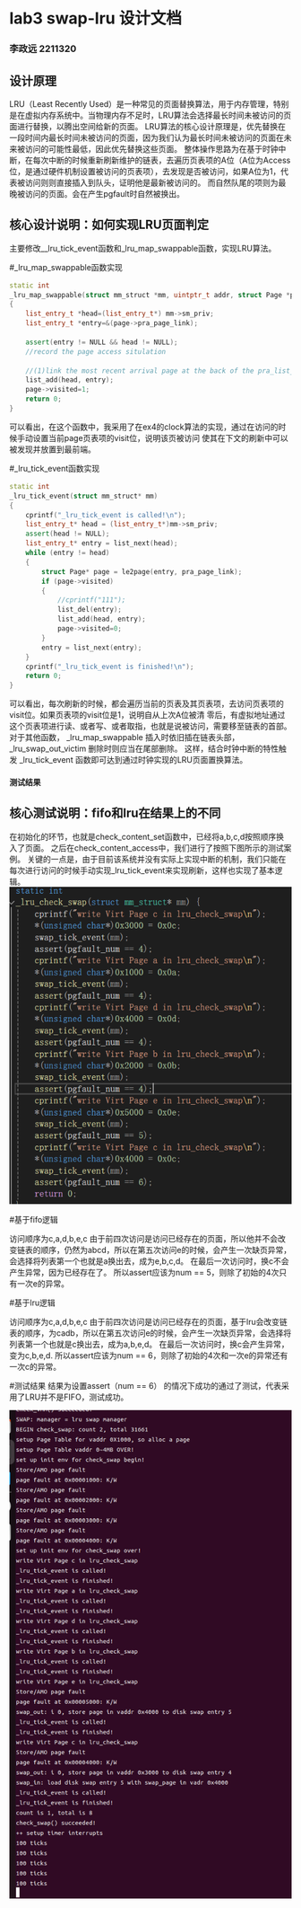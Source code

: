 # lab3 swap-lru 设计文档

### 李政远 2211320
## 设计原理

LRU（Least Recently Used）是一种常见的页面替换算法，用于内存管理，特别是在虚拟内存系统中。当物理内存不足时，LRU算法会选择最长时间未被访问的页面进行替换，以腾出空间给新的页面。
LRU算法的核心设计原理是，优先替换在一段时间内最长时间未被访问的页面，因为我们认为最长时间未被访问的页面在未来被访问的可能性最低，因此优先替换这些页面。
整体操作思路为在基于时钟中断，在每次中断的时候重新刷新维护的链表，去遍历页表项的A位（A位为Access位，是通过硬件机制设置被访问的页表项），去发现是否被访问，如果A位为1，代表被访问则则直接插入到队头，证明他是最新被访问的。
而自然队尾的项则为最晚被访问的页面。会在产生pgfault时自然被换出。

## 核心设计说明：如何实现LRU页面判定

主要修改__lru_tick_event函数和_lru_map_swappable函数，实现LRU算法。

#_lru_map_swappable函数实现
```cpp {.line-numbers}
static int
_lru_map_swappable(struct mm_struct *mm, uintptr_t addr, struct Page *page, int swap_in)
{
    list_entry_t *head=(list_entry_t*) mm->sm_priv;
    list_entry_t *entry=&(page->pra_page_link);
 
    assert(entry != NULL && head != NULL);
    //record the page access situlation

    //(1)link the most recent arrival page at the back of the pra_list_head qeueue.
    list_add(head, entry);
    page->visited=1;
    return 0;
}
```
可以看出，在这个函数中，我采用了在ex4的clock算法的实现，通过在访问的时候手动设置当前page页表项的visit位，说明该页被访问
使其在下文的刷新中可以被发现并放置到最前端。

#_lru_tick_event函数实现
```cpp {.line-numbers}
static int
_lru_tick_event(struct mm_struct* mm)
{
    cprintf("_lru_tick_event is called!\n");
    list_entry_t* head = (list_entry_t*)mm->sm_priv;
    assert(head != NULL);
    list_entry_t* entry = list_next(head);
    while (entry != head)
    {
        struct Page* page = le2page(entry, pra_page_link);
        if (page->visited)
        {
            //cprintf("111");
            list_del(entry);
            list_add(head, entry);
            page->visited=0;
        }
        entry = list_next(entry);
    }
    cprintf("_lru_tick_event is finished!\n");
    return 0;
}
```
可以看出，每次刷新的时候，都会遍历当前的页表及其页表项，去访问页表项的visit位。如果⻚表项的visit位是1，说明⾃从上次A位被清
零后，有虚拟地址通过这个⻚表项进⾏读、或者写、或者取指，也就是说被访问，需要移⾄链表的⾸部。
对于其他函数， _lru_map_swappable 插⼊时依旧插在链表头部， _lru_swap_out_victim 删除时则应当在尾部删除。
这样，结合时钟中断的特性触发 _lru_tick_event 函数即可达到通过时钟实现的LRU⻚⾯置换算法。

#### 测试结果

## 核心测试说明：fifo和lru在结果上的不同
在初始化的环节，也就是check_content_set函数中，已经将a,b,c,d按照顺序换入了页面。
之后在check_content_access中，我们进行了按照下图所示的测试案例。
关键的一点是，由于目前该系统并没有实际上实现中断的机制，我们只能在每次进行访问的时候手动实现_lru_tick_event来实现刷新，这样也实现了基本逻辑。
![](lru_test.png)

#基于fifo逻辑

访问顺序为c,a,d,b,e,c
由于前四次访问是访问已经存在的页面，所以他并不会改变链表的顺序，仍然为abcd，所以在第五次访问e的时候，会产生一次缺页异常，会选择将列表第一个也就是a换出去，成为e,b,c,d。
在最后一次访问时，换c不会产生异常，因为已经存在了。
所以assert应该为num == 5，则除了初始的4次只有一次e的异常。

#基于lru逻辑

访问顺序为c,a,d,b,e,c
由于前四次访问是访问已经存在的页面，基于lru会改变链表的顺序，为cadb，所以在第五次访问e的时候，会产生一次缺页异常，会选择将列表第一个也就是c换出去，成为a,b,e,d。
在最后一次访问时，换c会产生异常，变为c,b,e,d.
所以assert应该为num == 6，则除了初始的4次和一次e的异常还有一次c的异常。

#测试结果
结果为设置assert（num == 6） 的情况下成功的通过了测试，代表采用了LRU并不是FIFO，测试成功。

![](lru_grade.png)



